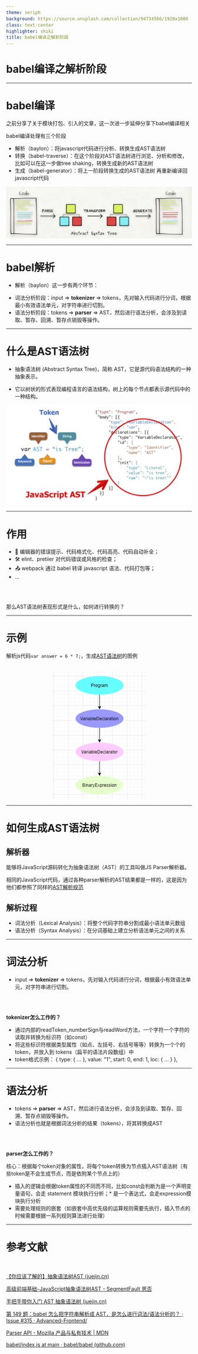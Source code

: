 ```yaml
---
theme: seriph
background: https://source.unsplash.com/collection/94734566/1920x1080
class: text-center
highlighter: shiki
title: babel编译之解析阶段
---
```


# babel编译之解析阶段

---

# babel编译

之前分享了关于模块打包、引入的文章，这一次进一步延伸分享下babel编译相关

babel编译处理有三个阶段
- 解析（baylon）：将javascript代码进行分析、转换生成AST语法树
- 转换（babel-traverse）：在这个阶段对AST语法树进行浏览、分析和修改，比如可以在这一步做tree shaking，转换生成新的AST语法树
- 生成（babel-generator）：将上一阶段转换生成的AST语法树 再重新编译回javascript代码

<img src="images/label.png">


---

# babel解析

+ 解析（baylon）这一步有两个环节：
- 词法分析阶段：input => **tokenizer** => tokens，先对输入代码进行分词，根据最小有效语法单元，对字符串进行切割。
- 语法分析阶段：tokens => **parser** => AST，然后进行语法分析，会涉及到读取、暂存、回溯、暂存点销毁等操作。

---

# 什么是AST语法树


- 抽象语法树 (Abstract Syntax Tree)，简称 AST，它是源代码语法结构的一种抽象表示。

- 它以树状的形式表现编程语言的语法结构，树上的每个节点都表示源代码中的一种结构。

<img src="images/ast.png">


<!--

-->

---

# 作用


- 📝 编辑器的错误提示、代码格式化、代码高亮、代码自动补全；
- 🛠 elint、pretiier 对代码错误或风格的检查；
- 📤 webpack 通过 babel 转译 javascript 语法、代码打包等；
- ...

<br>
<br>

那么AST语法树表现形式是什么，如何进行转换的？

---

# 示例


解析js代码`var answer = 6 * 7;`，生成[AST语法树](https://esprima.org/demo/parse.html#)的图例

<br>

<div style="text-align: center; vertical-align: middle;">
  <img style="display: inline-block" src="images/template1.png">
</div>

<style>
.footnotes-sep {
  margin-top: 3em;
}
.footnote-backref {
  display: none
}
.slidev-layout p {
  margin-top: 0.7rem;
  margin-bottom: 0.3rem;
}
</style>

<!-- 
  BinaryExpression这里其实是declarator中init属性的值，代表这个变量的初始化

  {
    "type": "Program",
    "body": [
      {
        "type": "VariableDeclaration",
        "declarations": [
          {
            "type": "VariableDeclarator",
            "id": { "type": "Identifier", "name": "answer" },
            "init": {
              "type": "BinaryExpression","operator": "*",
              "left": { "type": "Literal", "value": 6, "raw": "6" },
              "right": { "type": "Literal", "value": 7, "raw": "7"
              }
            }
          }
        ],
        "kind": "var"
      }
    ],
    "sourceType": "script"
  }

-->

---

# 如何生成AST语法树

## 解析器
能够将JavaScript源码转化为抽象语法树（AST）的工具叫做JS Parser解析器。

相同的JavaScript代码，通过各种parser解析的AST结果都是一样的，这是因为他们都参照了同样的[AST解析规范](https://github.com/estree/estree)


## 解析过程
- 词法分析（Lexical Analysis）：将整个代码字符串分割成最小语法单元数组
- 语法分析（Syntax Analysis）：在分词基础上建立分析语法单元之间的关系

---

# 词法分析

- input => **tokenizer** => tokens，先对输入代码进行分词，根据最小有效语法单元，对字符串进行切割。

<br>
<br>

**tokenizer怎么工作的？**

- 通过内部的readToken_numberSign与readWord方法，一个字符一个字符的读取并转换为标识符（如const）
- 将这些标识符根据类型属性（如点、左括号、右括号等等）转换为一个个的token，并放入到 tokens（扁平的语法片段数组）中
- token格式示例： { type: { ... }, value: "1", start: 0, end: 1, loc: { ... } },

<!-- 
比如const，会按 c o n s t直到空格为止，

35个关键字

1 * 2会分析成怎样？ 分别会是三个token

词法分析被抽象为了一个“有限状态自动机”，在某个状态下，满足一些条件后，会进行状态转移，转移到新的状态，从代码层面看，是一系列的 switch case 语句。经过词法分析后，代码被准确的切割，每个被切分的词叫做 token。

每一个 type 有一组属性
 type: {
    label: 'name',
    keyword: undefined,
    beforeExpr: false,
    startsExpr: true,
    rightAssociative: false,
    isLoop: false,
    isAssign: false,
    prefix: false,
    postfix: false,
    binop: null,
    updateContext: null
  },
-->

---

# 语法分析

- tokens => **parser** => AST，然后进行语法分析，会涉及到读取、暂存、回溯、暂存点销毁等操作。
- 语法分析也就是根据词法分析的结果（tokens），将其转换成AST

<br>
<br>

**parser怎么工作的？**

核心：根据每个token对象的属性，将每个token转换为节点插入AST语法树（有些token是不会生成节点，而是依附某个节点上的）

- 插入的逻辑会根据token属性的不同而不同，比如const会判断为是一个声明变量语句，会走 statement 模块执行分析；* 是一个表达式，会走expression模块执行分析
- 需要处理规则的嵌套（如嵌套中高优先级的运算规则需要先执行，插入节点的时候需要根据一系列规则算法进行处理）

<!-- 
函数也是表达式，function statement
上下文无关文法， LL 算法
 -->

---

# 参考文献

<br>

[ 【你应该了解的】抽象语法树AST (juejin.cn)](https://juejin.cn/post/6844904126099226631)

[高级前端基础-JavaScript抽象语法树AST - SegmentFault 思否](https://segmentfault.com/a/1190000018532745)

[手把手带你入门 AST 抽象语法树 (juejin.cn)](https://juejin.cn/post/6844904035271573511#heading-0)

[第 149 题：babel 怎么把字符串解析成 AST，是怎么进行词法/语法分析的？ · Issue #315 · Advanced-Frontend/](https://github.com/Advanced-Frontend/Daily-Interview-Question/issues/315)

[Parser API - Mozilla 产品与私有技术 | MDN](https://developer.mozilla.org/zh-CN/docs/Mozilla/Projects/SpiderMonkey/Parser_API)

[babel/index.js at main · babel/babel (github.com)](https://github.com/babel/babel/blob/main/packages/babel-parser/src/tokenizer/index.js)
